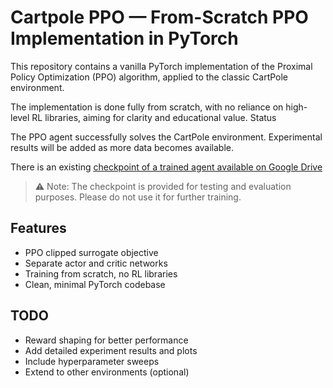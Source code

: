 # Cartpole PPO — From-Scratch PPO Implementation in PyTorch

This repository contains a vanilla PyTorch implementation of the Proximal Policy Optimization (PPO) algorithm, applied to the classic CartPole environment.

The implementation is done fully from scratch, with no reliance on high-level RL libraries, aiming for clarity and educational value.
Status

The PPO agent successfully solves the CartPole environment. Experimental results will be added as more data becomes available.

There is an existing [checkpoint of a trained agent available on Google Drive](https://drive.google.com/drive/folders/1QfG9LeyMBpxtpwSlvmrwoQ0kw0fpVr55?usp=drive_link)

> ⚠️   Note: The checkpoint is provided for testing and evaluation purposes. Please do not use it for further training.


## Features

- PPO clipped surrogate objective
- Separate actor and critic networks
- Training from scratch, no RL libraries
- Clean, minimal PyTorch codebase

## TODO

- Reward shaping for better performance
- Add detailed experiment results and plots
- Include hyperparameter sweeps
- Extend to other environments (optional)
